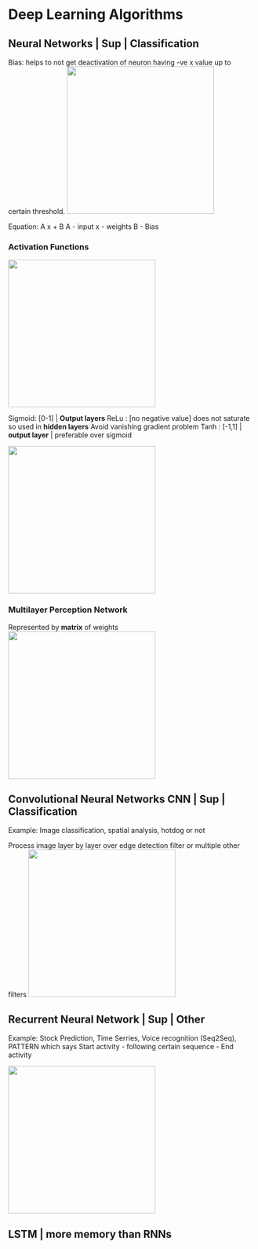 # Deep Learning Algorithms

## Neural Networks | Sup | Classification
Bias: helps to not get deactivation of neuron having -ve x value up to certain threshold.
<img src="https://i.imgur.com/VB4n0DF.png" height="300" />

Equation: A x + B
A - input
x - weights
B - Bias

### Activation Functions
<img src="https://i.imgur.com/6IWEhKN.png" height="300" />

Sigmoid: [0-1] | __Output layers__
ReLu : [no negative value] does not saturate so used in __hidden layers__
        Avoid vanishing gradient problem
Tanh : [-1,1] | __output layer__ | preferable over sigmoid

<img src="https://i.imgur.com/uyuRqV8.png" height="300" />

### Multilayer Perception Network
Represented by __matrix__ of weights
<img src="https://i.imgur.com/sBJRDIi.png" height="300" />


## Convolutional Neural Networks CNN | Sup | Classification
Example: Image classification, spatial analysis, hotdog or not

Process image layer by layer over edge detection filter or multiple other filters
<img src="https://i.imgur.com/X4YLwlG.png" height="300" />

## Recurrent Neural Network | Sup | Other
Example: Stock Prediction, Time Serries, Voice recognition (Seq2Seq), 
PATTERN which says Start activity - following certain sequence - End activity

<img src="https://i.imgur.com/YIWwPYI.png" height="300" />

## LSTM | more memory than RNNs